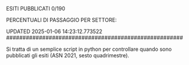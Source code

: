 ESITI PUBBLICATI 0/190 

PERCENTUALI DI PASSAGGIO PER SETTORE:

UPDATED 2025-01-06 14:23:12.773522
###################################################### 

Si tratta di un semplice script in python per controllare quando sono pubblicati gli esiti (ASN 2021, sesto quadrimestre).

